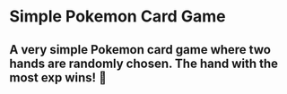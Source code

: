 # Simple Pokemon Card Game
## A very simple Pokemon card game where two hands are randomly chosen. The hand with the most exp wins! 🤯
